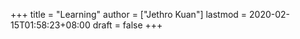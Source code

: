 +++
title = "Learning"
author = ["Jethro Kuan"]
lastmod = 2020-02-15T01:58:23+08:00
draft = false
+++
